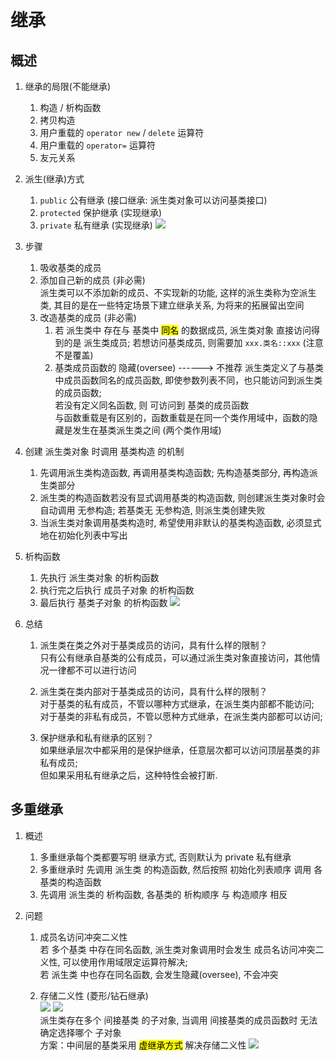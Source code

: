 # 继承

## 概述
1. 继承的局限(不能继承)
   1. 构造 / 析构函数
   2. 拷贝构造
   3. 用户重载的 `operator new` / `delete` 运算符
   4. 用户重载的 `operator=` 运算符
   5. 友元关系

2. 派生(继承)方式

   1. `public` 公有继承 (接口继承: 派生类对象可以访问基类接口)
   2. `protected` 保护继承 (实现继承)
   3. `private` 私有继承 (实现继承)
    ![](https://xiao060.oss-cn-hangzhou.aliyuncs.com/md/202309151721192.png)

3. 步骤
   1. 吸收基类的成员
   2. 添加自己新的成员 (非必需)  
    派生类可以不添加新的成员、不实现新的功能, 这样的派生类称为空派生类, 其目的是在一些特定场景下建立继承关系, 为将来的拓展留出空间
   3. 改造基类的成员 (非必需)  
      1. 若 派生类中 存在与 基类中 <mark>同名</mark> 的数据成员, 派生类对象 直接访问得到的是 派生类成员; 若想访问基类成员, 则需要加 `xxx.类名::xxx` (注意不是覆盖)
      2. 基类成员函数的 隐藏(oversee)  ------> 不推荐
         派生类定义了与基类中成员函数同名的成员函数, 即使参数列表不同，也只能访问到派生类的成员函数;  
         若没有定义同名函数, 则 可访问到 基类的成员函数  
         与函数重载是有区别的，函数重载是在同一个类作用域中，函数的隐藏是发生在基类派生类之间 (两个类作用域)

4. 创建 派生类对象 时调用 基类构造 的机制
   1. 先调用派生类构造函数, 再调用基类构造函数; 先构造基类部分, 再构造派生类部分
   2. 派生类的构造函数若没有显式调用基类的构造函数, 则创建派生类对象时会自动调用 无参构造; 若基类无 无参构造, 则派生类创建失败
   3. 当派生类对象调用基类构造时, 希望使用非默认的基类构造函数, 必须显式地在初始化列表中写出
   
5. 析构函数
   1. 先执行 派生类对象 的析构函数
   2. 执行完之后执行 成员子对象 的析构函数
   3. 最后执行 基类子对象 的析构函数 
    ![](https://xiao060.oss-cn-hangzhou.aliyuncs.com/md/202309181130840.png)

6. 总结
   1. 派生类在类之外对于基类成员的访问，具有什么样的限制？  
   只有公有继承自基类的公有成员，可以通过派生类对象直接访问，其他情况一律都不可以进行访问 

   2. 派生类在类内部对于基类成员的访问，具有什么样的限制？  
   对于基类的私有成员，不管以哪种方式继承，在派生类内部都不能访问;  
   对于基类的非私有成员，不管以愿种方式继承，在派生类内部都可以访问;

   3. 保护继承和私有继承的区别？  
   如果继承层次中都采用的是保护继承，任意层次都可以访问顶层基类的非私有成员;  
   但如果采用私有继承之后，这种特性会被打断.


## 多重继承
1. 概述
   1. 多重继承每个类都要写明 继承方式, 否则默认为 private 私有继承
   2. 多重继承时 先调用 派生类 的构造函数, 然后按照 初始化列表顺序 调用 各基类的构造函数
   3. 先调用 派生类的 析构函数, 各基类的 析构顺序 与 构造顺序 相反

2. 问题
   1. 成员名访问冲突二义性  
   若 多个基类 中存在同名函数, 派生类对象调用时会发生 成员名访问冲突二义性, 可以使用作用域限定运算符解决;  
   若 派生类 中也存在同名函数, 会发生隐藏(oversee), 不会冲突

   2. 存储二义性 (菱形/钻石继承)  
   ![](https://xiao060.oss-cn-hangzhou.aliyuncs.com/md/202309181507014.png)  ![](https://xiao060.oss-cn-hangzhou.aliyuncs.com/md/202309181524906.png)  
   派生类存在多个 间接基类 的子对象, 当调用 间接基类的成员函数时 无法确定选择哪个 子对象  
   方案：中间层的基类采用 <mark>虚继承方式</mark> 解决存储二义性
   ![](https://xiao060.oss-cn-hangzhou.aliyuncs.com/md/202309181525144.png)







